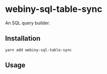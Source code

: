 # webiny-sql-table-sync
An SQL query builder.

## Installation
`yarn add webiny-sql-table-sync`

## Usage
